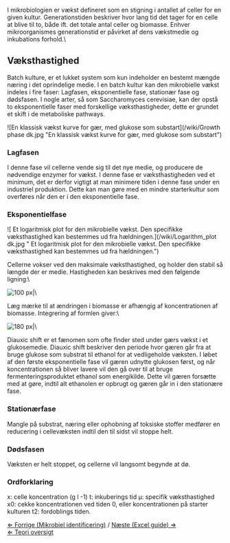 I mikrobiologien er vækst defineret som en stigning i antallet af celler
for en given kultur. Generationstiden beskriver hvor lang tid det tager
for en celle at blive til to, både ift. det totale antal celler og
biomasse. Enhver mikroorganismes generationstid er påvirket af dens
vækstmedie og inkubations forhold.\

Væksthastighed
--------------

Batch kulture, er et lukket system som kun indeholder en bestemt mængde
næring i det oprindelige medie. I en batch kultur kan den mikrobielle
vækst indeles i fire faser: Lagfasen, eksponentielle fase, stationær
fase og dødsfasen. I nogle arter, så som Saccharomyces cerevisiae, kan
der opstå to eksponentielle faser med forskellige væksthastigheder,
dette er grundet et skift i de metaboliske pathways.

![En klassisk vækst kurve for gær, med glukose som
substart](/wiki/Growth phase dk.jpg "En klassisk vækst kurve for gær, med glukose som substart")

### Lagfasen

I denne fase vil cellerne vende sig til det nye medie, og producere de
nødvendige enzymer for vækst. I denne fase er væksthastigheden ved et
minimum, det er derfor vigtigt at man minimere tiden i denne fase under
en industriel produktion. Dette kan man gøre med en mindre starterkultur
som overføres når den er i den eksponentielle fase.

### Eksponentielfase

![ Et logaritmisk plot for den mikrobielle vækst. Den specifikke
væksthastighed kan bestemmes ud fra
hældningen.](/wiki/Logarithm_plot dk.jpg " Et logaritmisk plot for den mikrobielle vækst. Den specifikke væksthastighed kan bestemmes ud fra hældningen.")

Cellerne vokser ved den maksimale væksthastighed, og holder den stabil
så længde der er medie. Hastigheden kan beskrives med den følgende
ligning:\

![100 px|](/wiki/Diff_equation.jpg "fig:100 px|")\

Læg mærke til at ændringen i biomasse er afhængig af koncentrationen af
biomasse. Integrering af formlen giver:\

![180 px|](/wiki/Growth_equation.jpg "fig:180 px|")\

Diauxic shift er et fænomen som ofte finder sted under gærs vækst i et
glukosemedie. Diauxic shift beskriver den periode hvor gæren går fra at
bruge glukose som substrat til ethanol for at vedligeholde væksten. I
løbet af den første eksponentielle fase vil gæren udnytte glukosen
først, og når koncentrationen så bliver lavere vil den gå over til at
bruge fermenteringsproduktet ethanol som energikilde. Dette vil gæren
forsætte med at gøre, indtil alt ethanolen er opbrugt og gæren går in i
den stationære fase.

### Stationærfase

Mangle på substrat, næring eller ophobning af toksiske stoffer medfører
en reducering i cellevæksten indtil den til sidst vil stoppe helt.

### Dødsfasen

Væksten er helt stoppet, og cellerne vil langsomt begynde at dø.

### Ordforklaring

x: celle koncentration (g l -1) t: inkuberings tid µ: specifik
væksthastighed x0: cekke koncentrationen ved tiden 0, eller
koncentrationen på starter kulturen t2: fordoblings tiden.

[⇐ Forrige (Mikrobiel
identificering)](/wiki/Mikrobiel_identificering "wikilink") / [Næste (Excel
guide) ⇒](/wiki/Excel_guide "wikilink")\
 [⇐ Teori oversigt ](/wiki/Fermenteringscase "wikilink")

